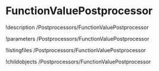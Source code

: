 <!-- MOOSE Documentation Stub: Remove this when content is added. -->

# FunctionValuePostprocessor
!description /Postprocessors/FunctionValuePostprocessor

!parameters /Postprocessors/FunctionValuePostprocessor

!listingfiles /Postprocessors/FunctionValuePostprocessor

!childobjects /Postprocessors/FunctionValuePostprocessor
